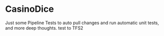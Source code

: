 # CasinoDice
Just some Pipeline Tests to auto pull changes and run automatic unit tests, and more deep thoughts.
test to TFS2